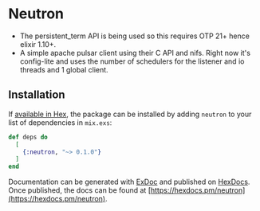 # Neutron

- The persistent_term API is being used so this requires OTP 21+ hence elixir 1.10+.
- A simple apache pulsar client using their C API and nifs. Right now it's config-lite and uses the number of schedulers for the listener and io threads and 1 global client.

## Installation

If [available in Hex](https://hex.pm/docs/publish), the package can be installed
by adding `neutron` to your list of dependencies in `mix.exs`:

```elixir
def deps do
  [
    {:neutron, "~> 0.1.0"}
  ]
end
```

Documentation can be generated with [ExDoc](https://github.com/elixir-lang/ex_doc)
and published on [HexDocs](https://hexdocs.pm). Once published, the docs can
be found at [https://hexdocs.pm/neutron](https://hexdocs.pm/neutron).

